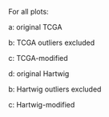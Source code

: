 For all plots: 

a: original TCGA

b: TCGA outliers excluded 

c: TCGA-modified

d: original Hartwig

b: Hartwig outliers excluded 

c: Hartwig-modified
